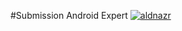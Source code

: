 #Submission Android Expert
[![aldnazr](https://circleci.com/gh/aldnazr/android-expert.svg?style=svg)](https://circleci.com/gh/aldnazr/android-expert)
